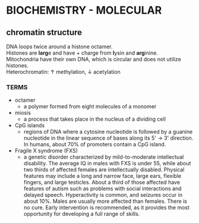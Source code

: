 # BIOCHEMISTRY - MOLECULAR
## chromatin structure
DNA loops twice around a histone octamer.  
Histones are **larg**e and have + charge from **l**ysin and **arg**inine.  
Mitochondria have their own DNA, which is circular and does not utilize histones.  
Heterochromatin: ↑ methylation, ↓ acetylation

### TERMS
- octamer
  - a polymer formed from eight molecules of a monomer
- miosis
  - a process that takes place in the nucleus of a dividing cell
- CpG islands
  - regions of DNA where a cytosine nucleotide is followed by a guanine nucleotide in the linear sequence of bases along its 5' → 3' direction. In humans, about 70% of promoters contain a CpG island.
- Fragile X syndrome (FXS)
  - a genetic disorder characterized by mild-to-moderate intellectual disability. The average IQ in males with FXS is under 55, while about two thirds of affected females are intellectually disabled. Physical features may include a long and narrow face, large ears, flexible fingers, and large testicles. About a third of those affected have features of autism such as problems with social interactions and delayed speech. Hyperactivity is common, and seizures occur in about 10%. Males are usually more affected than females. There is no cure. Early intervention is recommended, as it provides the most opportunity for developing a full range of skills.
